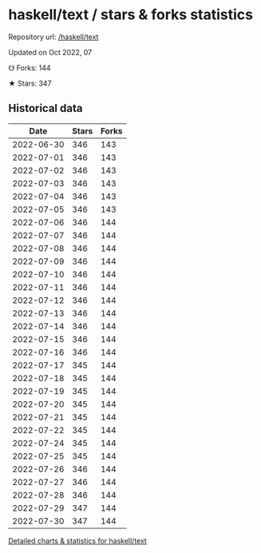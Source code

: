 # haskell/text / stars & forks statistics

Repository url: [/haskell/text](https://github.com/haskell/text)

Updated on Oct 2022, 07

☋ Forks: 144

★ Stars: 347

## Historical data
| Date | Stars | Forks |
|------|-------|-------|
| 2022-06-30 | 346 | 143 | 
| 2022-07-01 | 346 | 143 | 
| 2022-07-02 | 346 | 143 | 
| 2022-07-03 | 346 | 143 | 
| 2022-07-04 | 346 | 143 | 
| 2022-07-05 | 346 | 143 | 
| 2022-07-06 | 346 | 144 | 
| 2022-07-07 | 346 | 144 | 
| 2022-07-08 | 346 | 144 | 
| 2022-07-09 | 346 | 144 | 
| 2022-07-10 | 346 | 144 | 
| 2022-07-11 | 346 | 144 | 
| 2022-07-12 | 346 | 144 | 
| 2022-07-13 | 346 | 144 | 
| 2022-07-14 | 346 | 144 | 
| 2022-07-15 | 346 | 144 | 
| 2022-07-16 | 346 | 144 | 
| 2022-07-17 | 345 | 144 | 
| 2022-07-18 | 345 | 144 | 
| 2022-07-19 | 345 | 144 | 
| 2022-07-20 | 345 | 144 | 
| 2022-07-21 | 345 | 144 | 
| 2022-07-22 | 345 | 144 | 
| 2022-07-24 | 345 | 144 | 
| 2022-07-25 | 345 | 144 | 
| 2022-07-26 | 346 | 144 | 
| 2022-07-27 | 346 | 144 | 
| 2022-07-28 | 346 | 144 | 
| 2022-07-29 | 347 | 144 | 
| 2022-07-30 | 347 | 144 | 


[Detailed charts & statistics for haskell/text](https://reviewgithub.com/rep/haskell/text)
